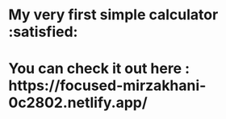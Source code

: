 <h1>My very first simple calculator :satisfied: <h1> 
  You can check it out here : https://focused-mirzakhani-0c2802.netlify.app/
